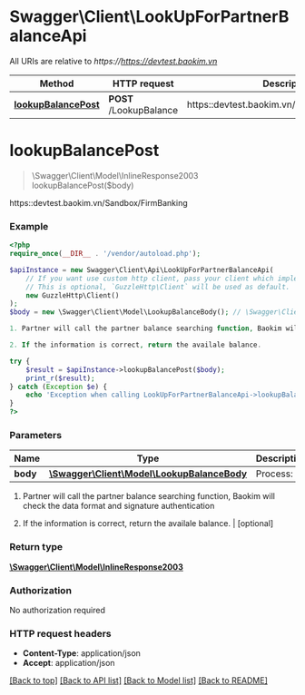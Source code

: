 # Swagger\Client\LookUpForPartnerBalanceApi

All URIs are relative to *https://https://devtest.baokim.vn*

Method | HTTP request | Description
------------- | ------------- | -------------
[**lookupBalancePost**](LookUpForPartnerBalanceApi.md#lookupbalancepost) | **POST** /LookupBalance | https::devtest.baokim.vn/Sandbox/FirmBanking

# **lookupBalancePost**
> \Swagger\Client\Model\InlineResponse2003 lookupBalancePost($body)

https::devtest.baokim.vn/Sandbox/FirmBanking

### Example
```php
<?php
require_once(__DIR__ . '/vendor/autoload.php');

$apiInstance = new Swagger\Client\Api\LookUpForPartnerBalanceApi(
    // If you want use custom http client, pass your client which implements `GuzzleHttp\ClientInterface`.
    // This is optional, `GuzzleHttp\Client` will be used as default.
    new GuzzleHttp\Client()
);
$body = new \Swagger\Client\Model\LookupBalanceBody(); // \Swagger\Client\Model\LookupBalanceBody | Process:

1. Partner will call the partner balance searching function, Baokim will check the data format and signature authentication

2. If the information is correct, return the availale balance.

try {
    $result = $apiInstance->lookupBalancePost($body);
    print_r($result);
} catch (Exception $e) {
    echo 'Exception when calling LookUpForPartnerBalanceApi->lookupBalancePost: ', $e->getMessage(), PHP_EOL;
}
?>
```

### Parameters

Name | Type | Description  | Notes
------------- | ------------- | ------------- | -------------
 **body** | [**\Swagger\Client\Model\LookupBalanceBody**](../Model/LookupBalanceBody.md)| Process:

1. Partner will call the partner balance searching function, Baokim will check the data format and signature authentication

2. If the information is correct, return the availale balance. | [optional]

### Return type

[**\Swagger\Client\Model\InlineResponse2003**](../Model/InlineResponse2003.md)

### Authorization

No authorization required

### HTTP request headers

 - **Content-Type**: application/json
 - **Accept**: application/json

[[Back to top]](#) [[Back to API list]](../../README.md#documentation-for-api-endpoints) [[Back to Model list]](../../README.md#documentation-for-models) [[Back to README]](../../README.md)

